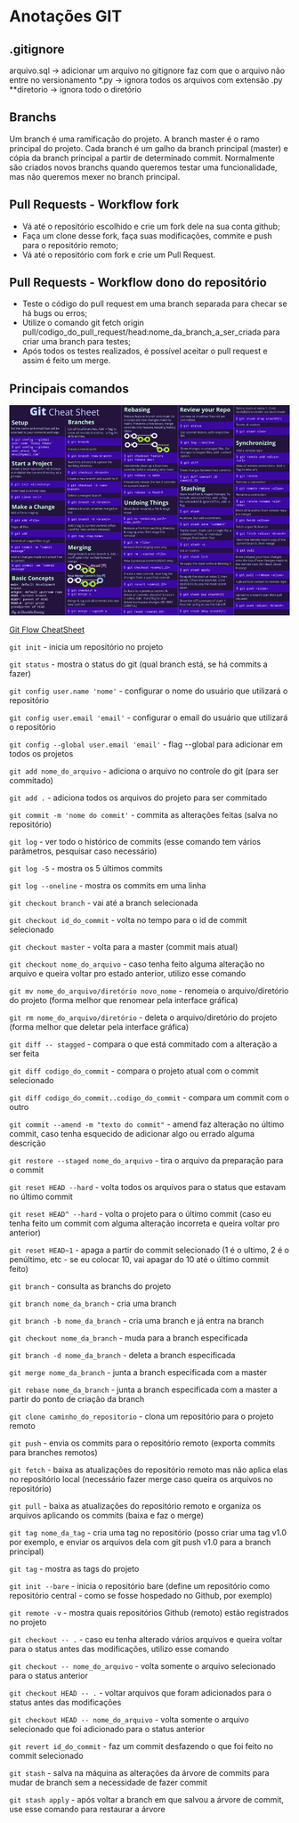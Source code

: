 # Anotações GIT

## .gitignore

arquivo.sql -> adicionar um arquivo no gitignore faz com que o arquivo não entre no versionamento
*.py -> ignora todos os arquivos com extensão .py
**diretorio -> ignora todo o diretório

## Branchs

Um branch é uma ramificação do projeto. A branch master é o ramo principal do projeto.
Cada branch é um galho da branch principal (master) e cópia da branch principal a partir de determinado commit.
Normalmente são criados novos branchs quando queremos testar uma funcionalidade, mas não queremos mexer no branch principal.

## Pull Requests - Workflow fork

- Vá até o repositório escolhido e crie um fork dele na sua conta github;
- Faça um clone desse fork, faça suas modificações, commite e push para o repositório remoto;
- Vá até o repositório com fork e crie um Pull Request.

## Pull Requests - Workflow dono do repositório

- Teste o código do pull request em uma branch separada para checar se há bugs ou erros;
- Utilize o comando git fetch origin pull/codigo_do_pull_request/head:nome_da_branch_a_ser_criada para criar uma branch para testes;
- Após todos os testes realizados, é possível aceitar o pull request e assim é feito um merge.

## Principais comandos

![Git CheatSheet](images/image1.png 'Git CheatSheet')

[Git Flow CheatSheet](https://danielkummer.github.io/git-flow-cheatsheet/)

`git init` - inicia um repositório no projeto

`git status` - mostra o status do git (qual branch está, se há commits a fazer)

`git config user.name 'nome'` - configurar o nome do usuário que utilizará o repositório

`git config user.email 'email'` - configurar o email do usuário que utilizará o repositório

`git config --global user.email 'email'` - flag --global para adicionar em todos os projetos

`git add nome_do_arquivo` - adiciona o arquivo no controle do git (para ser commitado)

`git add .` - adiciona todos os arquivos do projeto para ser commitado

`git commit -m 'nome do commit'` - commita as alterações feitas (salva no repositório)

`git log` - ver todo o histórico de commits (esse comando tem vários parâmetros, pesquisar caso necessário)

`git log -5` - mostra os 5 últimos commits

`git log --oneline` - mostra os commits em uma linha

`git checkout branch` - vai até a branch selecionada

`git checkout id_do_commit` - volta no tempo para o id de commit selecionado

`git checkout master` - volta para a master (commit mais atual)

`git checkout nome_do_arquivo` - caso tenha feito alguma alteração no arquivo e queira voltar pro estado anterior, utilizo esse comando

`git mv nome_do_arquivo/diretório novo_nome` - renomeia o arquivo/diretório do projeto (forma melhor que renomear pela interface gráfica)

`git rm nome_do_arquivo/diretório` - deleta o arquivo/diretório do projeto (forma melhor que deletar pela interface gráfica)

`git diff -- stagged` - compara o que está commitado com a alteração a ser feita

`git diff codigo_do_commit` - compara o projeto atual com o commit selecionado

`git diff codigo_do_commit..codigo_do_commit` - compara um commit com o outro

`git commit --amend -m "texto do commit"` - amend faz alteração no último commit, caso tenha esquecido de adicionar algo ou errado alguma descrição

`git restore --staged nome_do_arquivo` - tira o arquivo da preparação para o commit

`git reset HEAD --hard` - volta todos os arquivos para o status que estavam no último commit

`git reset HEAD^ --hard` - volta o projeto para o último commit (caso eu tenha feito um commit com alguma alteração incorreta e queira voltar pro anterior)

`git reset HEAD~1` - apaga a partir do commit selecionado (1 é o ultimo, 2 é o penúltimo, etc - se eu colocar 10, vai apagar do 10 até o último commit feito)

`git branch` - consulta as branchs do projeto

`git branch nome_da_branch` - cria uma branch

`git branch -b nome_da_branch` - cria uma branch e já entra na branch

`git checkout nome_da_branch` - muda para a branch especificada

`git branch -d nome_da_branch` - deleta a branch especificada

`git merge nome_da_branch` - junta a branch especificada com a master

`git rebase nome_da_branch` - junta a branch especificada com a master a partir do ponto de criação da branch

`git clone caminho_do_repositorio` - clona um repositório para o projeto remoto

`git push` - envia os commits para o repositório remoto (exporta commits para branches remotos)

`git fetch` - baixa as atualizações do repositório remoto mas não aplica elas no repositório local (necessário fazer merge caso queira os arquivos no repositório)

`git pull` - baixa as atualizações do repositório remoto e organiza os arquivos aplicando os commits (baixa e faz o merge)

`git tag nome_da_tag` - cria uma tag no repositório (posso criar uma tag v1.0 por exemplo, e enviar os arquivos dela com git push v1.0 para a branch principal)

`git tag` - mostra as tags do projeto

`git init --bare` - inicia o repositório bare (define um repositório como repositório central - como se fosse hospedado no Github, por exemplo)

`git remote -v` - mostra quais repositórios Github (remoto) estão registrados no projeto

`git checkout -- .` - caso eu tenha alterado vários arquivos e queira voltar para o status antes das modificações, utilizo esse comando

`git checkout -- nome_do_arquivo` - volta somente o arquivo selecionado para o status anterior

`git checkout HEAD -- .` - voltar arquivos que foram adicionados para o status antes das modificações

`git checkout HEAD -- nome_do_arquivo` - volta somente o arquivo selecionado que foi adicionado para o status anterior

`git revert id_do_commit` - faz um commit desfazendo o que foi feito no commit selecionado

`git stash` - salva na máquina as alterações da árvore de commits para mudar de branch sem a necessidade de fazer commit

`git stash apply` - após voltar a branch em que salvou a árvore de commit, use esse comando para restaurar a árvore
